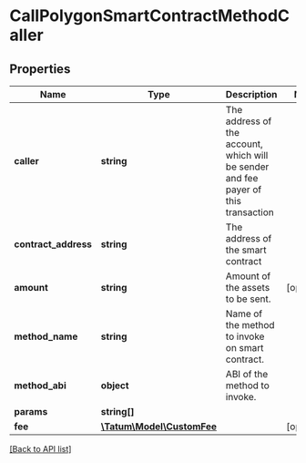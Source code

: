 # CallPolygonSmartContractMethodCaller

## Properties

Name | Type | Description | Notes
------------ | ------------- | ------------- | -------------
**caller** | **string** | The address of the account, which will be sender and fee payer of this transaction |
**contract_address** | **string** | The address of the smart contract |
**amount** | **string** | Amount of the assets to be sent. | [optional]
**method_name** | **string** | Name of the method to invoke on smart contract. |
**method_abi** | **object** | ABI of the method to invoke. |
**params** | **string[]** |  |
**fee** | [**\Tatum\Model\CustomFee**](CustomFee.md) |  | [optional]

[[Back to API list]](../../README.md#api-endpoints)
